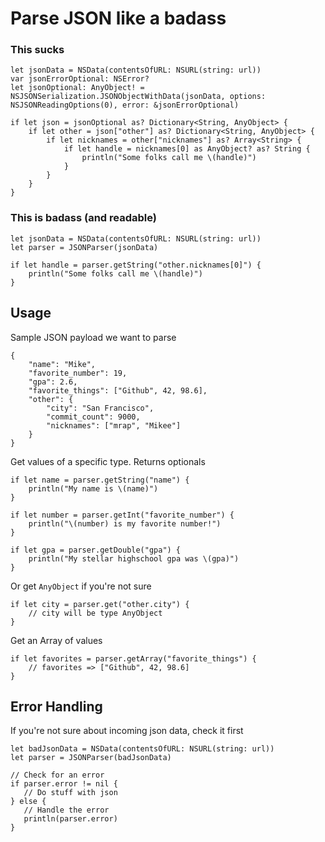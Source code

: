 # Parse JSON like a badass

### This sucks

    let jsonData = NSData(contentsOfURL: NSURL(string: url))
    var jsonErrorOptional: NSError?
    let jsonOptional: AnyObject! = NSJSONSerialization.JSONObjectWithData(jsonData, options: NSJSONReadingOptions(0), error: &jsonErrorOptional)

    if let json = jsonOptional as? Dictionary<String, AnyObject> {
        if let other = json["other"] as? Dictionary<String, AnyObject> {
            if let nicknames = other["nicknames"] as? Array<String> {
                if let handle = nicknames[0] as AnyObject? as? String {
                    println("Some folks call me \(handle)")
                }
            }
        }
    }

### This is badass (and readable)

    let jsonData = NSData(contentsOfURL: NSURL(string: url))
    let parser = JSONParser(jsonData)

    if let handle = parser.getString("other.nicknames[0]") {
        println("Some folks call me \(handle)")
    }


## Usage

Sample JSON payload we want to parse

    {
        "name": "Mike",
        "favorite_number": 19,
        "gpa": 2.6,
        "favorite_things": ["Github", 42, 98.6],
        "other": {
            "city": "San Francisco",
            "commit_count": 9000,
            "nicknames": ["mrap", "Mikee"]
        }
    }

Get values of a specific type. Returns optionals

    if let name = parser.getString("name") {
        println("My name is \(name)")
    }

    if let number = parser.getInt("favorite_number") {
        println("\(number) is my favorite number!")
    }

    if let gpa = parser.getDouble("gpa") {
        println("My stellar highschool gpa was \(gpa)")
    }

Or get `AnyObject` if you're not sure

    if let city = parser.get("other.city") {
        // city will be type AnyObject
    }

Get an Array of values

    if let favorites = parser.getArray("favorite_things") {
        // favorites => ["Github", 42, 98.6]
    }

## Error Handling

If you're not sure about incoming json data, check it first


    let badJsonData = NSData(contentsOfURL: NSURL(string: url))
    let parser = JSONParser(badJsonData)

    // Check for an error
    if parser.error != nil {
       // Do stuff with json
    } else {
       // Handle the error
       println(parser.error)
    }
